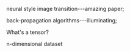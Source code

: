 neural style image transition---amazing paper;

back-propagation algorithms---illuminating;



What's a tensor?  

n-dimensional dataset



